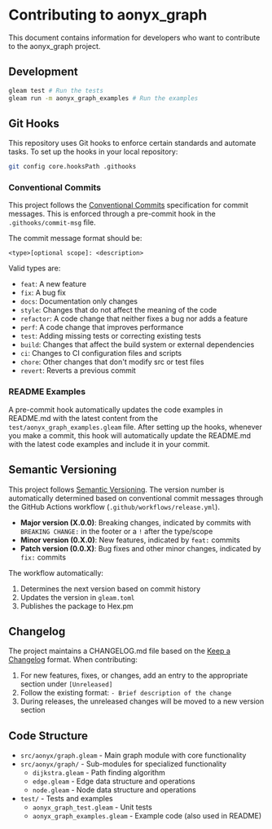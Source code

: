 # Contributing to aonyx_graph

This document contains information for developers who want to contribute to the aonyx_graph project.

## Development

```sh
gleam test # Run the tests
gleam run -m aonyx_graph_examples # Run the examples
```

## Git Hooks

This repository uses Git hooks to enforce certain standards and automate tasks. To set up the hooks in your local repository:

```sh
git config core.hooksPath .githooks
```

### Conventional Commits

This project follows the [Conventional Commits](https://www.conventionalcommits.org/) specification for commit messages. This is enforced through a pre-commit hook in the `.githooks/commit-msg` file.

The commit message format should be:
```
<type>[optional scope]: <description>
```

Valid types are:
- `feat`: A new feature
- `fix`: A bug fix
- `docs`: Documentation only changes
- `style`: Changes that do not affect the meaning of the code
- `refactor`: A code change that neither fixes a bug nor adds a feature
- `perf`: A code change that improves performance
- `test`: Adding missing tests or correcting existing tests
- `build`: Changes that affect the build system or external dependencies
- `ci`: Changes to CI configuration files and scripts
- `chore`: Other changes that don't modify src or test files
- `revert`: Reverts a previous commit

### README Examples

A pre-commit hook automatically updates the code examples in README.md with the latest content from the `test/aonyx_graph_examples.gleam` file. After setting up the hooks, whenever you make a commit, this hook will automatically update the README.md with the latest code examples and include it in your commit.

## Semantic Versioning

This project follows [Semantic Versioning](https://semver.org/). The version number is automatically determined based on conventional commit messages through the GitHub Actions workflow (`.github/workflows/release.yml`).

- **Major version (X.0.0)**: Breaking changes, indicated by commits with `BREAKING CHANGE:` in the footer or a `!` after the type/scope
- **Minor version (0.X.0)**: New features, indicated by `feat:` commits
- **Patch version (0.0.X)**: Bug fixes and other minor changes, indicated by `fix:` commits

The workflow automatically:
1. Determines the next version based on commit history
2. Updates the version in `gleam.toml`
3. Publishes the package to Hex.pm

## Changelog

The project maintains a CHANGELOG.md file based on the [Keep a Changelog](https://keepachangelog.com/) format. When contributing:

1. For new features, fixes, or changes, add an entry to the appropriate section under `[Unreleased]`
2. Follow the existing format: `- Brief description of the change`
3. During releases, the unreleased changes will be moved to a new version section

## Code Structure

- `src/aonyx/graph.gleam` - Main graph module with core functionality
- `src/aonyx/graph/` - Sub-modules for specialized functionality
  - `dijkstra.gleam` - Path finding algorithm
  - `edge.gleam` - Edge data structure and operations
  - `node.gleam` - Node data structure and operations
- `test/` - Tests and examples
  - `aonyx_graph_test.gleam` - Unit tests
  - `aonyx_graph_examples.gleam` - Example code (also used in README)
